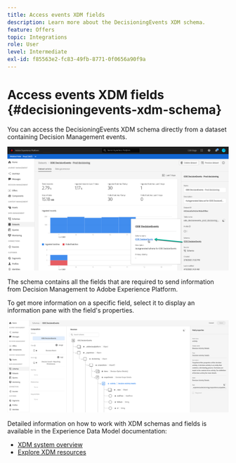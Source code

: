 ```yaml
---
title: Access events XDM fields
description: Learn more about the DecisioningEvents XDM schema.
feature: Offers
topic: Integrations
role: User
level: Intermediate
exl-id: f85563e2-fc83-49fb-8771-0f0656a90f9a
---
```

# Access events XDM fields {#decisioningevents-xdm-schema}

You can access the DecisioningEvents XDM schema directly from a dataset containing Decision Management events.

![](../../assets/access-schema.png)

The schema contains all the fields that are required to send information from Decision Management to Adobe Experience Platform.

To get more information on a specific field, select it to display an information pane with the field's properties.

![](../../assets/schema-fields.png)

Detailed information on how to work with XDM schemas and fields is available in the Experience Data Model documentation:

* [XDM system overview](https://experienceleague.adobe.com/docs/experience-platform/xdm/home.html)
* [Explore XDM resources](https://experienceleague.adobe.com/docs/experience-platform/xdm/ui/explore.html)
